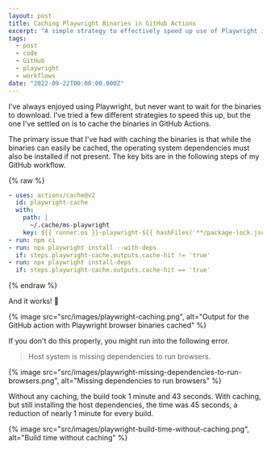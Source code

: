 ```yaml
---
layout: post
title: Caching Playwright Binaries in GitHub Actions
excerpt: "A simple strategy to effectively speed up use of Playwright in GitHub Actions with caching."
tags:
  - post
  - code
  - GitHub
  - playwright
  - workflows
date: "2022-09-22T00:00:00.000Z"
---
```


I've always enjoyed using Playwright, but never want to wait for the binaries to download. I've tried a few different strategies to speed this up, but the one I've settled on is to cache the binaries in GitHub Actions.

The primary issue that I've had with caching the binaries is that while the binaries can easily be cached, the operating system dependencies must also be installed if not present. The key bits are in the following steps of my GitHub workflow.

{% raw %}

```yml
- uses: actions/cache@v2
  id: playwright-cache
  with:
    path: |
      ~/.cache/ms-playwright
    key: ${{ runner.os }}-playwright-${{ hashFiles('**/package-lock.json') }}
- run: npm ci
- run: npx playwright install --with-deps
  if: steps.playwright-cache.outputs.cache-hit != 'true'
- run: npx playwright install-deps
  if: steps.playwright-cache.outputs.cache-hit == 'true'
```
{% endraw %}

And it works! :tada:

{% image src="src/images/playwright-caching.png", alt="Output for the GitHub action with Playwright browser binaries cached" %}

If you don't do this properly, you might run into the following error.

> Host system is missing dependencies to run browsers.

{% image src="src/images/playwright-missing-dependencies-to-run-browsers.png", alt="Missing dependencies to run browsers" %}

Without any caching, the build took 1 minute and 43 seconds. With caching, but still installing the host dependencies, the time was 45 seconds, a reduction of nearly 1 minute for every build.

{% image src="src/images/playwright-build-time-without-caching.png", alt="Build time without caching" %}
